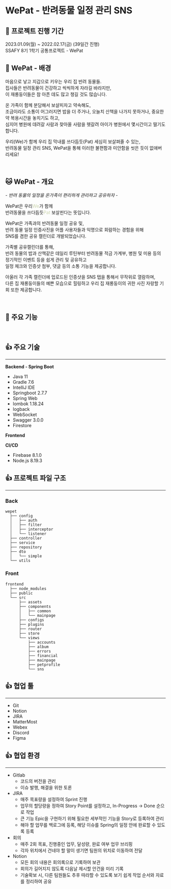 #  WePat - 반려동물 일정 관리 SNS

## 🐾 프로젝트 진행 기간
2023.01.09(월) ~ 2022.02.17(금) (39일간 진행)  
SSAFY 8기 1학기 공통프로젝트 - WePat
</br>

## 🐶 WePat - 배경
마음으로 낳고 지갑으로 키우는 우리 집 반려 동물들.</br>
집사들은 반려동물이 건강하고 씩씩하게 자라길 바라지만,</br>
이 재롱둥이들은 참 아픈 데도 많고 챙길 것도 많습니다.</br>

온 가족이 함께 분담해서 보살피자고 약속해도,</br>
조금이라도 소통이 어그러지면 밥을 더 주거나, 오늘치 산책을 나가지 못하거나, 중요한 약 복용시간을 놓치기도 하고,</br>
심지어 병원에 데려갈 사람과 찾아올 사람을 헷갈려 아이가 병원에서 몇시간이고 떨기도 합니다.</br>

우리(We)가 함께 우리 집 막내를 쓰다듬듯(Pat) 세심히 보살펴줄 수 있는, </br>
반려동물 일정 관리 SNS, WePat을 통해 이러한 불편함과 미안함을 씻은 듯이 없애버리세요!</br>


</br>

## 🐱 WePat - 개요
*- 반려 동물의 일정을 온가족이 편리하게 관리하고 공유하자 -*



WePat은 우리<span style="color:#CCD5AE">We</span>가 함께</br>
반려동물을 쓰다듬듯<span style="color:#CCD5AE">Pat</span> 보살핀다는 뜻입니다. </br>

WePat은 가족과의 반려동물 일정 공유 및,</br>
반려 동물 일정 인증사진을 어플 사용자들과 익명으로 회람하는 경험을 위해</br>
SNS를 겸한 공유 캘린더로 개발되었습니다.</br>

가족별 공유캘린더를 통해, </br>
반려 동물의 밥과 산책같은 데일리 루틴부터 반려동물 적금 가계부, 병원 및 미용 등의 정기적인 이벤트 등을 쉽게 관리 및 공유하고</br>
일정 체크와 인증샷 첨부, 댓글 등의 소통 기능을 제공합니다.
 
아울러 각 가족 캘린더에 업로드된 인증샷을 SNS 탭을 통해서 무작위로 열람하며, </br>
다른 집 재롱둥이들의 예쁜 모습으로 힐링하고 우리 집 재롱둥이의 귀한 사진 자랑할 기회 또한 제공합니다.</br>

</br>

## 🐹 주요 기능
</br>

## 👍 주요 기술
---

**Backend - Spring Boot**
- Java 11
- Gradle 7.6
- IntelliJ IDE
- Springboot 2.7.7
- Spring Web
- lombok 1.18.24
- logback
- WebSocket
- Swagger 3.0.0
- Firestore

**Frontend**

**CI/CD**
- Firebase 8.1.0
- Node.js 8.19.3

## 👍 프로젝트 파일 구조
---
### Back
```
wepet
  ├── config
  │   ├── auth
  │   ├── filter
  │   ├── interceptor
  │   └── listener
  ├── controller
  ├── service
  ├── repository
  ├── dto
  │   └── simple
  └── utils
```
### Front
```
frontend
  ├── node_modules
  ├── public
  └── src
      ├── assets
      ├── components
      │   ├── common
      │   └── mainpage
      ├── configs
      ├── plugins
      ├── router
      ├── store
      └── views
          ├── accounts
          ├── album
          ├── errors
          ├── financial
          ├── mainpage
          ├── petprofile
          └── sns
```
## 👍 협업 툴
---
- Git
- Notion
- JIRA
- MatterMost
- Webex
- Discord
- Figma

## 👍 협업 환경
---
- Gitlab
  - 코드의 버전을 관리
  - 이슈 발행, 해결을 위한 토론
- JIRA
  - 매주 목표량을 설정하여 Sprint 진행
  - 업무의 할당량을 정하여 Story Point를 설정하고, In-Progress -> Done 순으로 작업
  - 큰 기능 Epic을 구현하기 위해 필요한 세부적인 기능을 Story로 등록하여 관리
  - 해야 할 업무를 백로그에 등록, 해당 이슈를 Spring의 일정 안에 완료할 수 있도록 등록
- 회의
  - 매주 2회 목표, 진행중인 업무, 달성량, 완료 여부 업무 브리핑
  - 각자 위치에서 건네야 할 말이 생기면 팀원의 위치로 이동하여 전달
- Notion
  - 모든 회의 내용은 회의록으로 기록하여 보관
  - 회의가 길어지지 않도록 다음날 제시할 안건을 미리 기록
  - 기술확보 시, 다른 팀원들도 추후 따라할 수 있도록 보기 쉽게 작업 순서와 자료를 정리하여 공유
